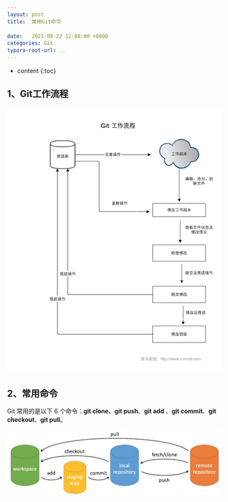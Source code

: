 ```yaml
---
layout: post
title:  常用Git命令

date:   2021-08-22 12:08:00 +0800
categories: Git
typora-root-url: ..
---
```

* content
{:toc}


## 1、Git工作流程

![git-process](/styles/images/Git/git-process.png)

## 2、常用命令

Git 常用的是以下 6 个命令：**git clone**、**git push**、**git add** 、**git commit**、**git checkout**、**git pull**。

![git-command](/styles/images/Git/git-command.jpg)

